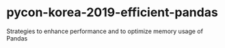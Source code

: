 # pycon-korea-2019-efficient-pandas
Strategies to enhance performance and to optimize memory usage of Pandas

